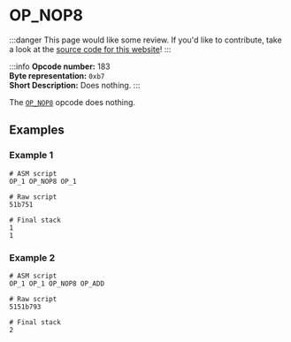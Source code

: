 # OP_NOP8
:::danger
This page would like some review. If you'd like to contribute, take a look at the [source code for this website](https://github.com/thunderbiscuit/opcode-explained)!
:::

:::info
**Opcode number:** 183  
**Byte representation:** `0xb7`   
**Short Description:** Does nothing. 
:::

The [`OP_NOP8`](./OP_NOP8.md) opcode does nothing.

## Examples
### Example 1
```shell
# ASM script
OP_1 OP_NOP8 OP_1 

# Raw script
51b751

# Final stack
1
1
```

### Example 2
```shell
# ASM script
OP_1 OP_1 OP_NOP8 OP_ADD

# Raw script
5151b793

# Final stack
2
```
